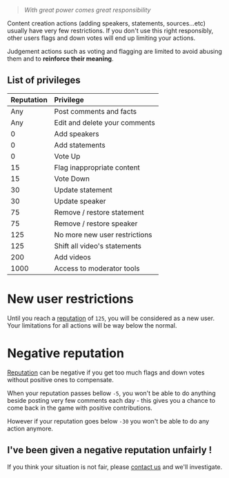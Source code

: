 > _With great power comes great responsibility_

Content creation actions (adding speakers, statements, sources...etc) usually have very few
restrictions. If you don't use this right responsibly, other users flags and down votes
will end up limiting your actions.
 
Judgement actions such as voting and flagging are limited to avoid abusing them and to
**reinforce their meaning**.

## List of privileges

| Reputation | Privilege                                                  |
|:-----------|:-----------------------------------------------------------|
| Any        | Post comments and facts            
| Any        | Edit and delete your comments                 
| 0          | Add speakers
| 0          | Add statements
| 0          | Vote Up                                 
| 15         | Flag inappropriate content  
| 15         | Vote Down                                    
| 30         | Update statement  
| 30         | Update speaker
| 75         | Remove / restore statement
| 75         | Remove / restore speaker            
| 125        | No more new user restrictions               
| 125        | Shift all video's statements                                 
| 200        | Add videos                            
| 1000       | Access to moderator tools                                  


# New user restrictions

Until you reach a [reputation](/help/reputation) of `125`, you will be considered as a new user.
Your limitations for all actions will be way below the normal.


# Negative reputation

[Reputation](/help/reputation) can be negative if you get too much flags and down votes
without positive ones to compensate.

When your reputation passes bellow `-5`, you won't be able to do anything beside posting very few comments
each day - this gives you a chance to come back in the game with positive contributions.

However if your reputation goes below `-30` you won't be able to do any action anymore.


## I've been given a negative reputation unfairly !

If you think your situation is not fair, please [contact us](/help/contact)
and we'll investigate.